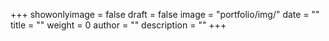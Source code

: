 +++
showonlyimage = false
draft = false
image = "portfolio/img/"
date = ""
title = ""
weight = 0
author = ""
description = ""
+++

